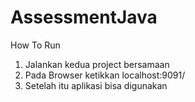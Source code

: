 # AssessmentJava
How To Run
1. Jalankan kedua project bersamaan
2. Pada Browser ketikkan localhost:9091/
3. Setelah itu aplikasi bisa digunakan
